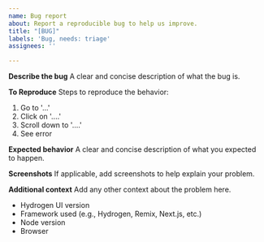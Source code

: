 ```yaml
---
name: Bug report
about: Report a reproducible bug to help us improve.
title: "[BUG]"
labels: 'Bug, needs: triage'
assignees: ''

---
```


**Describe the bug**
A clear and concise description of what the bug is.

**To Reproduce**
Steps to reproduce the behavior:
1. Go to '...'
2. Click on '....'
3. Scroll down to '....'
4. See error

**Expected behavior**
A clear and concise description of what you expected to happen.

**Screenshots**
If applicable, add screenshots to help explain your problem.

**Additional context**
Add any other context about the problem here.
- Hydrogen UI version
- Framework used (e.g., Hydrogen, Remix, Next.js, etc.)
- Node version
- Browser
